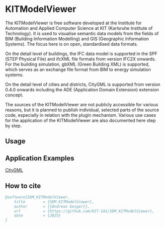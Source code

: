 # KITModelViewer

The KITModelViewer is free software developed at the Institute for Automation and Applied Computer Science at KIT (Karlsruhe Institute of Technology). It is used to visualise semantic data models from the fields of BIM (Building Information Modelling) and GIS (Geographic Information Systems). The focus here is on open, standardised data formats.

On the detail level of buildings, the IFC data model is supported in the SPF (STEP Physical File) and ifcXML file formats from version IFC2X onwards. For the building simulation, gbXML (Green Building XML) is supported, which serves as an exchange file format from BIM to energy simulation systems.

On the detail level of cities and districts, CityGML is supported from version 0.4.0 onwards including the ADE (Application Domain Extension) extension concept.

The sources of the KITModelViewer are not publicly accessible for various reasons, but it is planned to publish individual, selected parts of the source code, especially in relation with the plugin mechanism. Various use cases for the application of the KITModelViewer are also documented here step by step.

## Usage

## Application Examples
[CityGML](CityGML)
## How to cite

```bibtex
@software{SDM_KITModelViewer,
	title        = {SDM_KITModelViewer},
	author       = {{Andreas Geiger}},
	url          = {https://github.com/KIT-IAI/SDM_KITModelViewer},
	date         = {2025}
}
```
